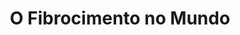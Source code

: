 ---
ref: sol-231-0014
title: "O Fibrocimento no Mundo"
author_name: ["unknown author"]
publisher: ["unknown publisher"]
year: "unknown date"
origin: ["Portugal"]
formats: ["booklet, catalogue"]
disciplines: ["graphic-design"]
tags:
layout: artifact
status: ["scan"]
published: false
int_published: false
image_count:
date_added: 2023-06-16
batch:
---